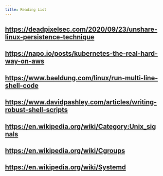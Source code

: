 ```yaml
---
title: Reading List
---
```


## https://deadpixelsec.com/2020/09/23/unshare-linux-persistence-technique
## https://napo.io/posts/kubernetes-the-real-hard-way-on-aws
## https://www.baeldung.com/linux/run-multi-line-shell-code
## https://www.davidpashley.com/articles/writing-robust-shell-scripts
## https://en.wikipedia.org/wiki/Category:Unix_signals
## https://en.wikipedia.org/wiki/Cgroups
## https://en.wikipedia.org/wiki/Systemd
##
